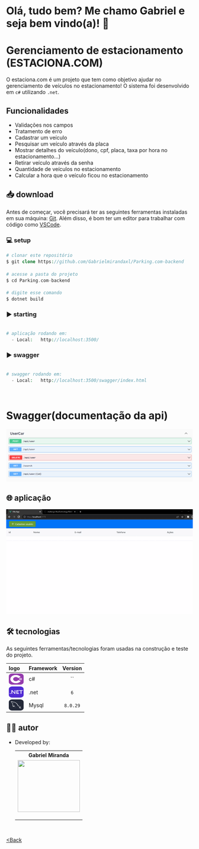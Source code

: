 # Olá, tudo bem? Me chamo Gabriel e seja bem vindo(a)! 👋

# Gerenciamento de estacionamento (ESTACIONA.COM)

 O estaciona.com é um projeto que tem como objetivo ajudar no gerenciamento de veículos no estacionamento! O sistema foi desenvolvido em `c#` utilizando `.net`.
 
## Funcionalidades

- Validações nos campos
- Tratamento de erro
- Cadastrar um veículo
- Pesquisar um veículo através da placa
- Mostrar detalhes do veículo(dono, cpf, placa, taxa por hora no estacionamento...)
- Retirar veículo através da senha
- Quantidade de veículos no estacionamento
- Calcular a hora que o veículo ficou no estacionamento




## 📥 download

Antes de começar, você precisará ter as seguintes ferramentas instaladas em sua máquina:
[Git](https://git-scm.com).
Além disso, é bom ter um editor para trabalhar com código como [VSCode](https://code.visualstudio.com/).

### 💻 setup

```php
# clonar este repositório
$ git clone https://github.com/Gabrielmirandaxl/Parking.com-backend

# acesse a pasta do projeto 
$ cd Parking.com-backend

# digite esse comando
$ dotnet build

```

### ▶ starting
```php

# aplicação rodando em:
  - Local:   http://localhost:3500/ 
```
### ▶ swagger
```php

# swagger rodando em:
  - Local:   http://localhost:3500/swagger/index.html
```

<br>

# Swagger(documentação da api)
<img width="900" heigth="900"  src="https://github.com/Gabrielmirandaxl/gif/blob/main/projeto-parking.PNG">


## 🌐 aplicação
<img width="900" heigth="900"  src="https://github.com/Gabrielmirandaxl/gif/blob/main/2023-01-14%2021-46-26.gif">

<br>

## 🛠 tecnologias

As seguintes ferramentas/tecnologias foram usadas na construção e teste do projeto.
<br>

| logo               | Framework                  | Version      |
| :----------------- | :------------------------- | :----------: |
| <img align="center" alt="vue" height="30" width="40" src="https://github.com/tandpfun/skill-icons/blob/main/icons/CS.svg">| c#  |  ``       |
| <img align="center" alt="vue" height="30" width="40" src="https://github.com/tandpfun/skill-icons/blob/main/icons/DotNet.svg">| .net  |  `6`       |
| <img align="center" alt="js" height="30" width="40" src="https://github.com/tandpfun/skill-icons/blob/main/icons/MySQL-Dark.svg"> | Mysql |  `8.0.29`      |
    


              
## ✍🏼 autor


<div align=left>

- <table>
 <p>  Developed by:</p>
  <tr align=center>
    <th><strong> Gabriel Miranda </strong></th>
  </tr>
   <td>
      <a href="https://github.com/Gabrielmirandaxl">
        <img width="168" height="140" src="https://user-images.githubusercontent.com/82064724/179410818-bc9e953b-83b1-4f23-9d05-ad702abf0f29.png" > <p align="left">
</p></a>
    </td>

</table>
</div>

<div align=left>

<br>

	
 [<Back](#olá-tudo-bem-me-chamo-gabriel-e-seja-bem-vindo-)


